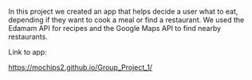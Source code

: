 In this project we created an app that helps decide a user what to eat, depending if they want to cook a meal or find a restaurant. We used the Edamam API for recipes and the Google Maps API to find nearby restaurants.

Link to app:

https://mochips2.github.io/Group_Project_1/
